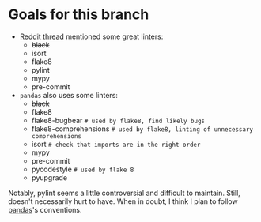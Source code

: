 
# Goals for this branch

- [Reddit thread](https://www.reddit.com/r/Python/comments/vb3tw6/comment/ic6ql46/?utm_source=share&utm_medium=web2x&context=3) mentioned some great linters:
    - ~~black~~
    - isort
    - flake8
    - pylint
    - mypy
    - pre-commit
- `pandas` also uses some linters:
    - ~~black~~
    - flake8
    - flake8-bugbear  `# used by flake8, find likely bugs`
    - flake8-comprehensions  `# used by flake8, linting of unnecessary comprehensions`
    - isort  `# check that imports are in the right order`
    - mypy
    - pre-commit
    - pycodestyle  `# used by flake 8`
    - pyupgrade 


Notably, pylint seems a little controversial and difficult to maintain. Still, doesn't necessarily hurt to have. When in doubt, I think I plan to follow [pandas](https://github.com/pandas-dev/pandas)'s conventions. 
